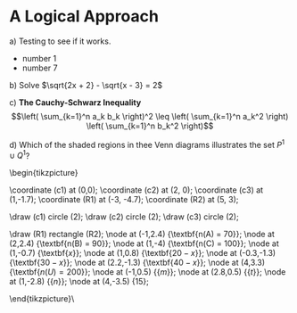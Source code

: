 # A Logical Approach

a) Testing to see if it works.
- number 1
- number 7

b) Solve $\sqrt{2x + 2} - \sqrt{x - 3} = 2$

c) **The Cauchy-Schwarz Inequality**
$$\left( \sum_{k=1}^n a_k b_k \right)^2 \leq \left( \sum_{k=1}^n a_k^2 \right) \left( \sum_{k=1}^n b_k^2 \right)$$

d) Which of the shaded regions in thee Venn
diagrams illustrates the set $P^{1} \cup Q^{1}$?

\begin{tikzpicture}
	
\coordinate (c1) at (0,0);
\coordinate (c2) at (2, 0);
\coordinate (c3) at (1,-1.7);
\coordinate (R1) at (-3, -4.7);
\coordinate (R2) at (5, 3);

\draw (c1) circle (2);
\draw (c2) circle (2);
\draw (c3) circle (2);

\draw (R1) rectangle (R2);
\node at (-1,2.4) {\textbf{n(A) = 70}};
\node at (2,2.4) {\textbf{n(B) = 90}};
\node at (1,-4) {\textbf{n(C) = 100}};
\node at (1,-0.7) {\textbf{$x$}};
\node at (1,0.8) {\textbf{$20 - x$}};
\node at (-0.3,-1.3) {\textbf{$30 - x$}};
\node at (2.2,-1.3) {\textbf{$40 - x$}};
\node at (4,3.3) {\textbf{$n(U) = 200$}};
\node at (-1,0.5) {{$m$}};
\node at (2.8,0.5) {{$t$}};
\node at (1,-2.8) {{$n$}};
\node at (4,-3.5) {15};

\end{tikzpicture}\\

